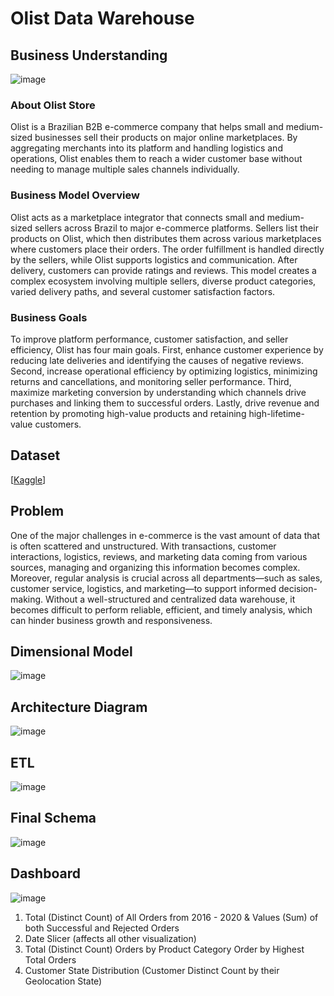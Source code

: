 # Olist Data Warehouse

## Business Understanding
![image](https://github.com/user-attachments/assets/48f6628f-5ae8-4ec9-a0cc-18240bea18a6)

### About Olist Store
Olist is a Brazilian B2B e-commerce company that helps small and medium-sized businesses sell their products on major online marketplaces. By aggregating merchants into its platform and handling logistics and operations, Olist enables them to reach a wider customer base without needing to manage multiple sales channels individually.

### Business Model Overview
Olist acts as a marketplace integrator that connects small and medium-sized sellers across Brazil to major e-commerce platforms. Sellers list their products on Olist, which then distributes them across various marketplaces where customers place their orders. The order fulfillment is handled directly by the sellers, while Olist supports logistics and communication. After delivery, customers can provide ratings and reviews. This model creates a complex ecosystem involving multiple sellers, diverse product categories, varied delivery paths, and several customer satisfaction factors.

### Business Goals
To improve platform performance, customer satisfaction, and seller efficiency, Olist has four main goals. First, enhance customer experience by reducing late deliveries and identifying the causes of negative reviews. Second, increase operational efficiency by optimizing logistics, minimizing returns and cancellations, and monitoring seller performance. Third, maximize marketing conversion by understanding which channels drive purchases and linking them to successful orders. Lastly, drive revenue and retention by promoting high-value products and retaining high-lifetime-value customers.

## Dataset
[[Kaggle](https://www.kaggle.com/datasets/olistbr/brazilian-ecommerce)]

## Problem
One of the major challenges in e-commerce is the vast amount of data that is often scattered and unstructured. With transactions, customer interactions, logistics, reviews, and marketing data coming from various sources, managing and organizing this information becomes complex. Moreover, regular analysis is crucial across all departments—such as sales, customer service, logistics, and marketing—to support informed decision-making. Without a well-structured and centralized data warehouse, it becomes difficult to perform reliable, efficient, and timely analysis, which can hinder business growth and responsiveness.

## Dimensional Model
![image](https://github.com/user-attachments/assets/ab24574d-2c94-4e94-ad46-d5689c44a79a)

## Architecture Diagram
![image](https://github.com/user-attachments/assets/043fa310-607f-41f1-9053-a79da6f166cd)

## ETL
![image](https://github.com/user-attachments/assets/740dd8f4-4607-401f-8a5f-616f5066d224)

## Final Schema
![image](https://github.com/user-attachments/assets/fcebc8d1-7d86-454d-ba30-b0dded6252e2)

## Dashboard
![image](https://github.com/user-attachments/assets/9623c4e7-914e-40e3-9a8c-8ebab4ba3e40)
1. Total (Distinct Count) of All Orders from 2016 - 2020 & Values (Sum) of both Successful and Rejected Orders
2. Date Slicer (affects all other visualization)
3. Total (Distinct Count) Orders by Product Category Order by Highest Total Orders
4. Customer State Distribution (Customer Distinct Count by their Geolocation State)


